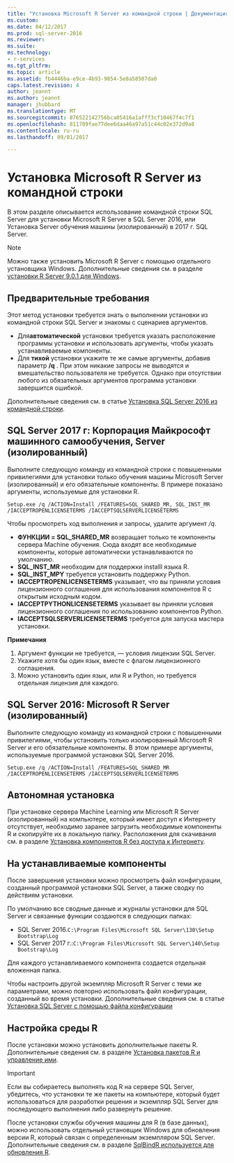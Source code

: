 ```yaml
---
title: "Установка Microsoft R Server из командной строки | Документация Майкрософт"
ms.custom: 
ms.date: 04/12/2017
ms.prod: sql-server-2016
ms.reviewer: 
ms.suite: 
ms.technology:
- r-services
ms.tgt_pltfrm: 
ms.topic: article
ms.assetid: fb4446ba-e9ce-4b93-9854-5e8a58507da0
caps.latest.revision: 4
author: jeannt
ms.author: jeannt
manager: jhubbard
ms.translationtype: MT
ms.sourcegitcommit: 876522142756bca05416a1afff3cf10467f4c7f1
ms.openlocfilehash: 811709fae77dee6daa46a97a51c44c02e372d9a8
ms.contentlocale: ru-ru
ms.lasthandoff: 09/01/2017

---
```

# <a name="install-microsoft-r-server-from-the-command-line"></a>Установка Microsoft R Server из командной строки
    
В этом разделе описывается использование командной строки SQL Server для установки Microsoft R Server в SQL Server 2016, или Установка Server обучения машины (изолированный) в 2017 г. SQL Server. 

> [!NOTE]
Можно также установить Microsoft R Server с помощью отдельного установщика Windows. Дополнительные сведения см. в разделе [установки R Server 9.0.1 для Windows](https://msdn.microsoft.com/microsoft-r/rserver-install-windows). 

## <a name="prerequisites"></a>Предварительные требования

Этот метод установки требуется знать о выполнении установки из командной строки SQL Server и знакомы с сценариев аргументов.

- Для**автоматической** установки требуется указать расположение программы установки и использовать аргументы, чтобы указать устанавливаемые компоненты. 
- Для **тихой** установки укажите те же самые аргументы, добавив параметр **/q** . При этом никакие запросы не выводятся и вмешательство пользователя не требуется. Однако при отсутствии любого из обязательных аргументов программа установки завершится ошибкой.

Дополнительные сведения см. в статье [Установка SQL Server 2016 из командной строки](../../database-engine/install-windows/install-sql-server-2016-from-the-command-prompt.md).

## <a name="sql-server-2017-microsoft-machine-learning-server-standalone"></a>SQL Server 2017 г: Корпорация Майкрософт машинного самообучения, Server (изолированный)

Выполните следующую команду из командной строки с повышенными привилегиями для установки только обучения машины Microsoft Server (изолированный) и его обязательные компоненты.  В примере показано аргументы, используемые для установки R.

```
Setup.exe /q /ACTION=Install /FEATURES=SQL_SHARED_MR, SQL_INST_MR  /IACCEPTROPENLICENSETERMS /IACCEPTSQLSERVERLICENSETERMS 
```

Чтобы просмотреть ход выполнения и запросы, удалите аргумент _/q_.

- **ФУНКЦИИ = SQL_SHARED_MR** возвращает только те компоненты сервера Machine обучения. Сюда входят все необходимые компоненты, которые автоматически устанавливаются по умолчанию.
- **SQL_INST_MR** необходим для поддержки installl языка R.
- **SQL_INST_MPY** требуется установить поддержку Python.
- **IACCEPTROPENLICENSETERMS** указывает, что вы приняли условия лицензионного соглашения для использования компонентов R с открытым исходным кодом.
- **IACCEPTPYTHONLICENSETERMS** указывает вы приняли условия лицензионного соглашения по использованию компонентов Python.
- **IACCEPTSQLSERVERLICENSETERMS** требуется для запуска мастера установки.

**Примечания**

1. Аргумент функции не требуется, — условия лицензии SQL Server.
2. Укажите хотя бы один язык, вместе с флагом лицензионного соглашения.
3. Можно установить один язык, или R и Python, но требуется отдельная лицензия для каждого.

## <a name="sql-server-2016-microsoft-r-server-standalone"></a>SQL Server 2016: Microsoft R Server (изолированный)

Выполните следующую команду из командной строки с повышенными привилегиями, чтобы установить только изолированный Microsoft R Server и его обязательные компоненты.  В этом примере аргументы, используемые программой установки SQL Server 2016.

```
Setup.exe /q /ACTION=Install /FEATURES=SQL_SHARED_MR /IACCEPTROPENLICENSETERMS /IACCEPTSQLSERVERLICENSETERMS
```

## <a name="offline-installation"></a>Автономная установка

При установке сервера Machine Learning или Microsoft R Server (изолированный) на компьютере, который имеет доступ к Интернету отсутствует, необходимо заранее загрузить необходимые компоненты R и скопируйте их в локальную папку. Расположения для скачивания см. в разделе [Установка компонентов R без доступа к Интернету](../r/installing-ml-components-without-internet-access.md).

## <a name="what-is-installed"></a>На устанавливаемые компоненты

После завершения установки можно просмотреть файл конфигурации, созданный программой установки SQL Server, а также сводку по действиям установки.

По умолчанию все сводные данные и журналы установки для SQL Server и связанные функции создаются в следующих папках:

- SQL Server 2016.`C:\Program Files\Microsoft SQL Server\130\Setup Bootstrap\Log`
- SQL Server 2017 г.:`C:\Program Files\Microsoft SQL Server\140\Setup Bootstrap\Log`

Для каждого устанавливаемого компонента создается отдельная вложенная папка.

Чтобы настроить другой экземпляр Microsoft R Server с теми же параметрами, можно повторно использовать файл конфигурации, созданный во время установки. Дополнительные сведения см. в статье [Установка SQL Server с помощью файла конфигурации](https://msdn.microsoft.com/library/dd239405.aspx)


## <a name="customize-your-r-environment"></a>Настройка среды R

После установки можно установить дополнительные пакеты R. Дополнительные сведения см. в разделе [Установка пакетов R и управление ими](../r/install-additional-r-packages-on-sql-server.md).

> [!IMPORTANT]
> Если вы собираетесь выполнять код R на сервере SQL Server, убедитесь, что установки те же пакеты на компьютере, который будет использоваться для разработки решения и экземпляр SQL Server для последующего выполнения либо развернуть решение.

После установки службы обучения машины для R (в базе данных), можно использовать отдельный установщик Windows для обновления версии R, который связан с определенным экземпляром SQL Server. Дополнительные сведения см. в разделе [SqlBindR используется для обновления R](../r/use-sqlbindr-exe-to-upgrade-an-instance-of-sql-server.md).



